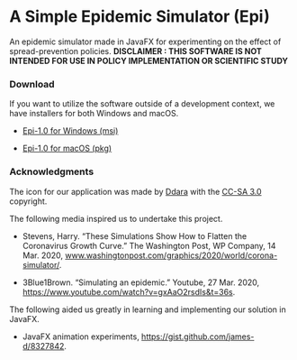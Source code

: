 # A Simple Epidemic Simulator (Epi)
An epidemic simulator made in JavaFX for experimenting on the effect of spread-prevention policies.
**DISCLAIMER : THIS SOFTWARE IS NOT INTENDED FOR USE IN POLICY IMPLEMENTATION OR SCIENTIFIC STUDY**

### Download
If you want to utilize the software outside of a development context, we have installers for both Windows and macOS.  

- [Epi-1.0 for Windows (msi)](https://www.dropbox.com/s/l94zermzjs9mlfs/Epi-1.0.msi?dl=1)

- [Epi-1.0 for macOS (pkg)](https://www.dropbox.com/s/l94zermzjs9mlfs/Epi-1.0.msi?dl=0)

### Acknowledgments

The icon for our application was made by [Ddara](https://www.iconfinder.com/dDara) with the [CC-SA 3.0](https://creativecommons.org/licenses/by-sa/3.0/legalcode) copyright.

The following media inspired us to undertake this project.

- Stevens, Harry. “These Simulations Show How to Flatten the Coronavirus Growth Curve.” The Washington Post, WP Company, 14 Mar. 2020, www.washingtonpost.com/graphics/2020/world/corona-simulator/. 

- 3Blue1Brown. “Simulating an epidemic.” Youtube, 27 Mar. 2020, https://www.youtube.com/watch?v=gxAaO2rsdIs&t=36s.

The following aided us greatly in learning and implementing our solution in JavaFX.  

- JavaFX animation experiments, https://gist.github.com/james-d/8327842.

